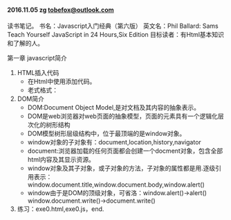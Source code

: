 #### 2016.11.05 zg tobefox@outlook.com

读书笔记。
书名：Javascript入门经典（第六版）
英文名：Phil Ballard: Sams Teach Yourself JavaScript in 24 Hours,Six Edition
目标读者：有Html基本知识和了解的人。

第一章 javascript简介
1. HTML插入代码
   *  在Html中使用<script>...</script>添加代码。
   *  老式格式：<script type="text/javascipt"> ... </script>
2. DOM简介
   *  DOM:Document Object Model,是对文档及其内容的抽象表示。
   *  DOM是web浏览器对web页面的抽象模型，页面的元素具有一个逻辑化层次化的树形结构
   *  DOM模型树形层级结构中，位于最顶端的是window对象。
   *  window对象的子对象有：document,location,history,navigator
   *  document:浏览器加载的任何页面都会创建一个docment对象，包含全部html内容及其显示资源。
   *  window对象及其子对象，或子对象的方法，子对象的属性都是用.逐级引用表示：window.document.title,window.document.body,window.alert()
   *  window由于是DOM的顶级对象，可省洛：window.alert()->alert() window.document.write()->document.write()
3. 练习：exe0.html,exe0.js，end.


